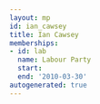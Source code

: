 ```yaml
---
layout: mp
id: ian_cawsey
title: Ian Cawsey
memberships:
- id: lab
  name: Labour Party
  start: 
  end: '2010-03-30'
autogenerated: true
---
```

